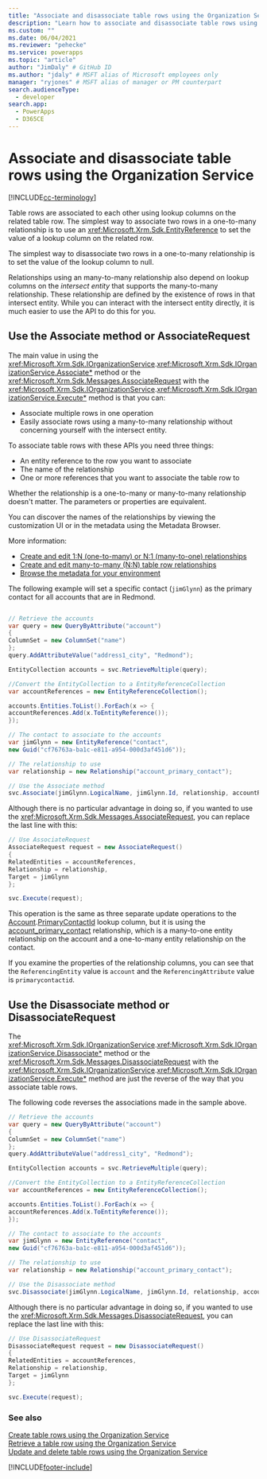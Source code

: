 ```yaml
---
title: "Associate and disassociate table rows using the Organization Service (Microsoft Dataverse) | Microsoft Docs" # Intent and product brand in a unique string of 43-59 chars including spaces
description: "Learn how to associate and disassociate table rows using the Organization Service" # 115-145 characters including spaces. This abstract displays in the search result.
ms.custom: ""
ms.date: 06/04/2021
ms.reviewer: "pehecke"
ms.service: powerapps
ms.topic: "article"
author: "JimDaly" # GitHub ID
ms.author: "jdaly" # MSFT alias of Microsoft employees only
manager: "ryjones" # MSFT alias of manager or PM counterpart
search.audienceType: 
  - developer
search.app: 
  - PowerApps
  - D365CE
---
```


# Associate and disassociate table rows using the Organization Service

[!INCLUDE[cc-terminology](../includes/cc-terminology.md)]

Table rows are associated to each other using lookup columns on the related table row. The simplest way to associate two rows in a one-to-many relationship is to use an <xref:Microsoft.Xrm.Sdk.EntityReference> to set the value of a lookup column on the related row.

The simplest way to disassociate two rows in a one-to-many relationship is to set the value of the lookup column to null.

Relationships using an many-to-many relationship also depend on lookup columns on the *intersect entity* that supports the many-to-many relationship. These relationship are defined by the existence of rows in that intersect entity. While you can interact with the intersect entity directly, it is much easier to use the API to do this for you.

## Use the Associate method or AssociateRequest

The main value in using the <xref:Microsoft.Xrm.Sdk.IOrganizationService>.<xref:Microsoft.Xrm.Sdk.IOrganizationService.Associate*> method or the <xref:Microsoft.Xrm.Sdk.Messages.AssociateRequest> with the <xref:Microsoft.Xrm.Sdk.IOrganizationService>.<xref:Microsoft.Xrm.Sdk.IOrganizationService.Execute*> method is that you can:

- Associate multiple rows in one operation
- Easily associate rows using a many-to-many relationship without concerning yourself with the intersect entity.

To associate table rows with these APIs you need three things:

- An entity reference to the row you want to associate
- The name of the relationship
- One or more references that you want to associate the table row to

Whether the relationship is a one-to-many or many-to-many relationship doesn't matter. The parameters or properties are equivalent.

You can discover the names of the relationships by viewing the customization UI or in the metadata using the Metadata Browser.

More information: 

- [Create and edit 1:N (one-to-many) or N:1 (many-to-one) relationships](../../../maker/data-platform/create-edit-1n-relationships.md)
- [Create and edit many-to-many (N:N) table row relationships](../../../maker/data-platform/create-edit-nn-relationships.md)
- [Browse the metadata for your environment](../browse-your-metadata.md)

The following example will set a specific contact (`jimGlynn`) as the primary contact for all accounts that are in Redmond.


```csharp

// Retrieve the accounts
var query = new QueryByAttribute("account")
{
ColumnSet = new ColumnSet("name")
};
query.AddAttributeValue("address1_city", "Redmond");

EntityCollection accounts = svc.RetrieveMultiple(query);

//Convert the EntityCollection to a EntityReferenceCollection
var accountReferences = new EntityReferenceCollection();

accounts.Entities.ToList().ForEach(x => {
accountReferences.Add(x.ToEntityReference());
});

// The contact to associate to the accounts
var jimGlynn = new EntityReference("contact", 
new Guid("cf76763a-ba1c-e811-a954-000d3af451d6"));

// The relationship to use
var relationship = new Relationship("account_primary_contact");

// Use the Associate method
svc.Associate(jimGlynn.LogicalName, jimGlynn.Id, relationship, accountReferences);
```
Although there is no particular advantage in doing so, if you wanted to use the <xref:Microsoft.Xrm.Sdk.Messages.AssociateRequest>, you can replace the last line with this:


```csharp
// Use AssociateRequest
AssociateRequest request = new AssociateRequest()
{
RelatedEntities = accountReferences,
Relationship = relationship,
Target = jimGlynn
};

svc.Execute(request);
```

This operation is the same as three separate update operations to the [Account](../reference/entities/account.md).[PrimaryContactId](../reference/entities/account.md#BKMK_PrimaryContactId) lookup column, but it is using the [account_primary_contact](../reference/entities/contact.md#BKMK_account_primary_contact) relationship, which is a many-to-one entity relationship on the account and a one-to-many entity relationship on the contact.

If you examine the properties of the relationship columns, you can see that the `ReferencingEntity` value is `account` and the `ReferencingAttribute` value is `primarycontactid`.


## Use the Disassociate method or DisassociateRequest

The <xref:Microsoft.Xrm.Sdk.IOrganizationService>.<xref:Microsoft.Xrm.Sdk.IOrganizationService.Disassociate*> method or the <xref:Microsoft.Xrm.Sdk.Messages.DisassociateRequest> with the <xref:Microsoft.Xrm.Sdk.IOrganizationService>.<xref:Microsoft.Xrm.Sdk.IOrganizationService.Execute*> method are just the reverse of the way that you associate table rows.

The following code reverses the associations made in the sample above.


```csharp
// Retrieve the accounts
var query = new QueryByAttribute("account")
{
ColumnSet = new ColumnSet("name")
};
query.AddAttributeValue("address1_city", "Redmond");

EntityCollection accounts = svc.RetrieveMultiple(query);

//Convert the EntityCollection to a EntityReferenceCollection
var accountReferences = new EntityReferenceCollection();

accounts.Entities.ToList().ForEach(x => {
accountReferences.Add(x.ToEntityReference());
});

// The contact to associate to the accounts
var jimGlynn = new EntityReference("contact", 
new Guid("cf76763a-ba1c-e811-a954-000d3af451d6"));

// The relationship to use
var relationship = new Relationship("account_primary_contact");

// Use the Disassociate method
svc.Disassociate(jimGlynn.LogicalName, jimGlynn.Id, relationship, accountReferences);
```
Although there is no particular advantage in doing so, if you wanted to use the <xref:Microsoft.Xrm.Sdk.Messages.DisassociateRequest>, you can replace the last line with this:

```csharp
// Use DisassociateRequest
DisassociateRequest request = new DisassociateRequest()
{
RelatedEntities = accountReferences,
Relationship = relationship,
Target = jimGlynn
};

svc.Execute(request);
```

### See also

[Create table rows using the Organization Service](entity-operations-create.md)<br />
[Retrieve a table row using the Organization Service](entity-operations-retrieve.md)<br />
[Update and delete table rows using the Organization Service](entity-operations-update-delete.md)<br />

[!INCLUDE[footer-include](../../../includes/footer-banner.md)]